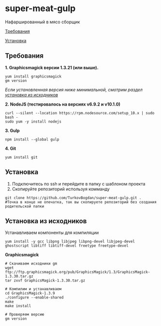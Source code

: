 # super-meat-gulp
Нафаршированный в мясо сборщик

[Требования](#Требования)

[Установка](#Установка)


## Требования
**1. Graphicsmagick версии 1.3.21 (или выше).**
```
yum install graphicsmagick
gm version
```
*Если установленная версия ниже минимальной, смотрим раздел [установка из исходников](#Установка-из-исходников)*

**2. NodeJS (тестировалось на версиях v6.9.2 и v10.1.0)**
```
curl --silent --location https://rpm.nodesource.com/setup_10.x | sudo bash -
sudo yum -y install nodejs
```

**3. Gulp**
```
npm install --global gulp
```

**4. Git**
```
yum install git
```

## Установка
1. Подключитесь по ssh и перейдите в папку с шаблоном проекта
2. Скопируйте репозиторий используя комманду
```
git clone https://github.com/TurkovBogdan/super-meat-gulp.git .
#Точка в конце не опечатка, так вы скопируете репозиторий без создания родительской папки
```

## Установка из исходников
Устанавливаем компоненты для компиляции
```
yum install -y gcc libpng libjpeg libpng-devel libjpeg-devel ghostscript libtiff libtiff-devel freetype freetype-devel
```
**Graphicsmagick**
```
# Скачиваем исходники gm
wget ftp://ftp.graphicsmagick.org/pub/GraphicsMagick/1.3/GraphicsMagick-1.3.30.tar.gz
tar zxvf GraphicsMagick-1.3.30.tar.gz

# Компилим и устанавливаем
cd GraphicsMagick-1.3.9
./configure --enable-shared
make
make install

# Проверяем версию
gm version
```

